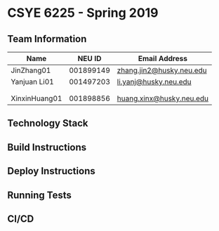 # CSYE 6225 - Spring 2019

## Team Information

| Name | NEU ID | Email Address |
| --- | --- | --- |
|JinZhang01|001899149|zhang.jin2@husky.neu.edu |
|Yanjuan Li01 |001497203 |li.yanj@husky.neu.edu |
| | | |
| | | |
|XinxinHuang01|001898856|huang.xinx@husky.neu.edu|

## Technology Stack


## Build Instructions


## Deploy Instructions


## Running Tests


## CI/CD


